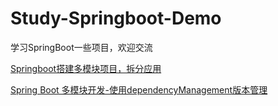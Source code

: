 # Study-Springboot-Demo

学习SpringBoot一些项目，欢迎交流


<a href="https://blog.csdn.net/qq_37604508/article/details/83047198">Springboot搭建多模块项目，拆分应用</a>

<a href="https://blog.csdn.net/qq_37604508/article/details/83064513">Spring Boot 多模块开发-使用dependencyManagement版本管理 </a>